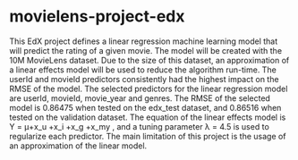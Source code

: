 # movielens-project-edx

This EdX project defines a linear regression machine learning model that will predict the rating of a given movie. The model will be created with the 10M MovieLens dataset. Due to the size of this dataset, an approximation of a linear effects model will be used to reduce the algorithm run-time. The userId and movieId predictors consistently had the highest impact on the RMSE of the model. The selected predictors for the linear regression model are userId, movieId, movie_year and genres. The RMSE of the selected model is 0.86475 when tested on the edx_test dataset, and 0.86516 when tested on the validation dataset. The equation of the linear effects model is Y = μ+x_u +x_i +x_g +x_my , and a tuning parameter λ = 4.5 is used to regularize each predictor. The main limitation of this project is the usage of an approximation of the linear model.
